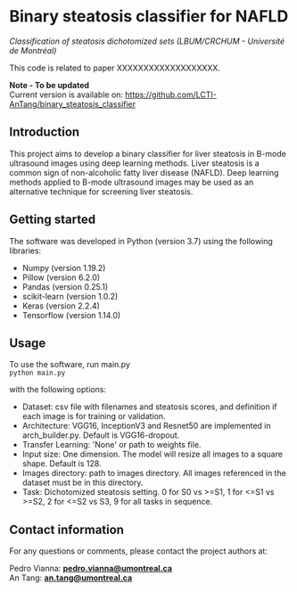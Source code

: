 # Binary steatosis classifier for NAFLD

_Classification of steatosis dichotomized sets (LBUM/CRCHUM - Université de Montréal)_  

This code is related to paper XXXXXXXXXXXXXXXXXXX.  

**Note  - To be updated**   
Current version is available on: https://github.com/LCTI-AnTang/binary_steatosis_classifier

## Introduction
This project aims to develop a binary classifier for liver steatosis in B-mode ultrasound images using deep learning methods. Liver steatosis is a common sign of non-alcoholic fatty liver disease (NAFLD). Deep learning methods applied to B-mode ultrasound images may be used as an alternative technique for screening liver steatosis.

## Getting started
The software was developed in Python (version 3.7) using the following libraries:

- Numpy (version 1.19.2)
- Pillow (version 6.2.0)
- Pandas (version 0.25.1)
- scikit-learn (version 1.0.2)
- Keras (version 2.2.4)
- Tensorflow (version 1.14.0)


## Usage
To use the software, run main.py  
`python main.py`  

with the following options:
- Dataset: csv file with filenames and steatosis scores, and definition if each image is for training or validation.  
- Architecture: VGG16, InceptionV3 and Resnet50 are implemented in arch_builder.py. Default is VGG16-dropout.  
- Transfer Learning: 'None' or path to weights file.  
- Input size: One dimension. The model will resize all images to a square shape. Default is 128.  
- Images directory: path to images directory. All images referenced in the dataset must be in this directory.  
- Task: Dichotomized steatosis setting. 0 for S0 vs >=S1, 1 for <=S1 vs >=S2, 2 for <=S2 vs S3, 9 for all tasks in sequence.  


## Contact information
For any questions or comments, please contact the project authors at:

Pedro Vianna: **pedro.vianna@umontreal.ca**  
An Tang: **an.tang@umontreal.ca**
